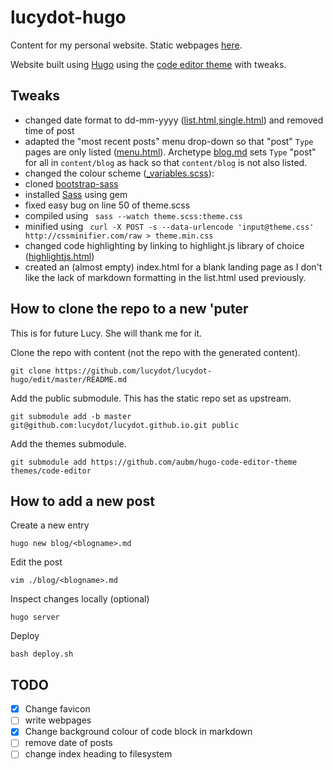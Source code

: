 # lucydot-hugo
Content for my personal website.
Static webpages [here](https://github.com/lucydot/lucydot.github.io).

Website built using [Hugo](https://gohugo.io/) using the [code editor theme](https://github.com/aubm/hugo-code-editor-theme) with tweaks.

Tweaks
---

* changed date format to dd-mm-yyyy ([list.html](layouts/_default/list.html),[single.html](layouts/_default/single.html)) and removed time of post
* adapted the "most recent posts" menu drop-down so that "post" `Type` pages are only listed ([menu.html](layouts/partials/menu.html)). Archetype [blog.md](archetypes/blog.md) sets `Type` "post" for all in `content/blog` as hack so that `content/blog` is not also listed. 
* changed the colour scheme ([\_variables.scss](static/css/\_variables.scss)):
 * cloned [bootstrap-sass](https://github.com/twbs/bootstrap-sass) 
 * installed [Sass](http://sass-lang.com/install) using gem
 * fixed easy bug on line 50 of theme.scss
 * compiled using 
``` sass --watch theme.scss:theme.css```
 * minified using 
``` curl -X POST -s --data-urlencode 'input@theme.css' http://cssminifier.com/raw > theme.min.css```
* changed code highlighting by linking to highlight.js library of choice ([highlightjs.html](layouts/partials/highlightjs.html))
* created an (almost empty) index.html for a blank landing page as I don't like the lack of markdown formatting in the list.html used previously.

How to clone the repo to a new 'puter
---

This is for future Lucy. She will thank me for it. 

Clone the repo with content (not the repo with the generated content).
```  
git clone https://github.com/lucydot/lucydot-hugo/edit/master/README.md
```

Add the public submodule. This has the static repo set as upstream.
``` 
git submodule add -b master git@github.com:lucydot/lucydot.github.io.git public
```

Add the themes submodule.
```
git submodule add https://github.com/aubm/hugo-code-editor-theme themes/code-editor
```

How to add a new post
---

Create a new entry
``` 
hugo new blog/<blogname>.md
```

Edit the post
``` 
vim ./blog/<blogname>.md
```

Inspect changes locally (optional)
``` 
hugo server
```

Deploy 
```
bash deploy.sh
```


TODO
---


- [x] Change favicon
- [ ] write webpages
- [x] Change background colour of code block in markdown
- [ ] remove date of posts
- [ ] change index heading to filesystem
